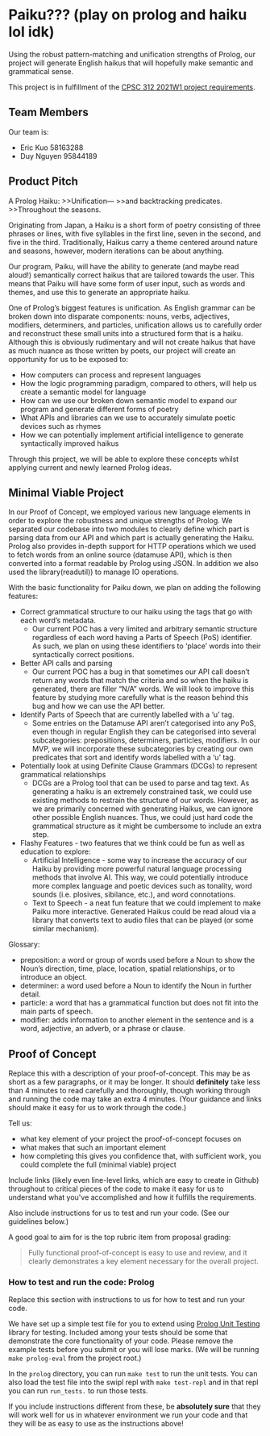 # Paiku??? (play on prolog and haiku lol idk)

Using the robust pattern-matching and unification strengths of Prolog, our project will generate English haikus that will hopefully make semantic and grammatical sense.

This project is in fulfillment of the [CPSC 312 2021W1 project requirements](https://steven-wolfman.github.io/cpsc-312-website/project.html).

## Team Members

Our team is:

+ Eric Kuo 58163288
+ Duy Nguyen 95844189

## Product Pitch
A Prolog Haiku:
     >>Unification—
      >>and backtracking predicates.
      >>Throughout the seasons.

Originating from Japan, a Haiku is a short form of poetry consisting of three phrases or lines, with five syllables in the first line, seven in the second, and five in the third. Traditionally, Haikus carry a theme centered around nature and seasons, however, modern iterations can be about anything. 

Our program, Paiku, will have the ability to generate (and maybe read aloud!) semantically correct haikus that are tailored towards the user. This means that Paiku will have some form of user input, such as words and themes, and use this to generate an appropriate haiku.  

One of Prolog’s biggest features is unification. As English grammar can be broken down into disparate components: nouns, verbs, adjectives, modifiers, determiners, and particles, unification allows us to carefully order and reconstruct these small units into a structured form that is a haiku. Although this is obviously rudimentary and will not create haikus that have as much nuance as those written by poets, our project will create an opportunity for us to be exposed to:
- How computers can process and represent languages
- How the logic programming paradigm, compared to others, will help us create a semantic model for language
- How can we use our broken down semantic model to expand our program and generate different forms of poetry
- What APIs and libraries can we use to accurately simulate poetic devices such as rhymes
- How we can potentially implement artificial intelligence to generate syntactically improved haikus

Through this project, we will be able to explore these concepts whilst applying current and newly learned Prolog ideas.

## Minimal Viable Project
In our Proof of Concept, we employed various new language elements in order to explore the robustness and unique strengths of Prolog. We separated our codebase into two modules to clearly define which part is parsing data from our API and which part is actually generating the Haiku. Prolog also provides in-depth support for HTTP operations which we used to fetch words from an online source  (datamuse API), which is then converted into a format readable by Prolog using JSON. In addition we also used the library(readutil)) to manage IO operations. 

With the basic functionality for Paiku down, we plan on adding the following features:
- Correct grammatical structure to our haiku using the tags that go with each word’s metadata. 
    * Our current POC has a very limited and arbitrary semantic structure regardless of each word having a Parts of Speech (PoS) identifier. As such, we plan on using these identifiers to ‘place’ words into their syntactically correct positions. 
- Better API calls and parsing
    * Our current POC has a bug in that sometimes our API call doesn’t return any words that match the criteria and so when the haiku is generated, there are filler “N/A” words. We will look to improve this feature by studying more carefully what is the reason behind this bug and how we can use the API better.
- Identify Parts of Speech that are currently labelled with a ‘u’ tag. 
    * Some entries on the Datamuse API aren’t categorised into any PoS, even though in regular English they can be categorised into several subcategories: prepositions, determiners, particles, modifiers. In our MVP, we will incorporate these subcategories by creating our own predicates that sort and identify words labelled with a ‘u’ tag.
- Potentially look at using Definite Clause Grammars (DCGs) to represent grammatical relationships
    * DCGs are a Prolog tool that can be used to parse and tag text. As generating a haiku is an extremely constrained task, we could use existing methods to restrain the structure of our words. However, as we are primarily concerned with generating Haikus, we can ignore other possible English nuances. Thus, we could just hard code the grammatical structure as  it might be cumbersome to include an extra step.
- Flashy Features - two features that we think could be fun as well as education to explore:
    * Artificial Intelligence - some way to increase the accuracy of our Haiku by providing more powerful natural language processing methods that involve AI. This way, we could potentially introduce more complex language and poetic devices such as tonality, word sounds (i.e. plosives, sibilance, etc.), and word connotations.
    * Text to Speech - a neat fun feature that we could implement to make Paiku more interactive. Generated Haikus could be read aloud via a library that converts text to audio files that can be played (or some similar mechanism). 


Glossary:
- preposition: a word or group of words used before a Noun to show the Noun’s direction, time, place, location, spatial relationships, or to introduce an object. 
- determiner: a word used before a Noun to identify the Noun in further detail. 
- particle: a word that has a grammatical function but does not fit into the main parts of speech.
- modifier: adds information to another element in the sentence and is a word, adjective, an adverb, or a phrase or clause.  



## Proof of Concept

Replace this with a description of your proof-of-concept. This may be as short as a few paragraphs, or it may be longer.
It should **definitely** take less than 4 minutes to read carefully and thoroughly, though working through and running the
code may take an extra 4 minutes. (Your guidance and links should make it easy for us to work through the code.)

Tell us:

+ what key element of your project the proof-of-concept focuses on
+ what makes that such an important element
+ how completing this gives you confidence that, with sufficient work, you could complete the full (minimal viable) project

Include links (likely even line-level links, which are easy to create in Github) throughout to critical pieces of
the code to make it easy for us to understand what you've accomplished and how it fulfills the requirements.

Also include instructions for us to test and run your code. (See our guidelines below.)

A good goal to aim for is the top rubric item from proposal grading:

> Fully functional proof-of-concept is easy to use and review, and it clearly demonstrates a key element necessary for the overall project.

### How to test and run the code: Prolog

Replace this section with instructions to us for how to test and run your code.

We have set up a simple test file for you to extend using [Prolog Unit Testing](https://www.swi-prolog.org/pldoc/doc_for?object=section(%27packages/plunit.html%27)) library for testing. Included among your tests should be some that demonstrate the core functionality of your code. Please remove the example tests before you submit or you will lose marks. (We will be running `make prolog-eval` from the project root.)

In the `prolog` directory, you can run `make test` to run the unit tests. You can also load the test file into the swipl repl with `make test-repl` and in that repl you can run `run_tests.` to run those tests.

If you include instructions different from these, be **absolutely sure** that they will work well for us in whatever environment we run your code and that they will be as easy to use as the instructions above!
